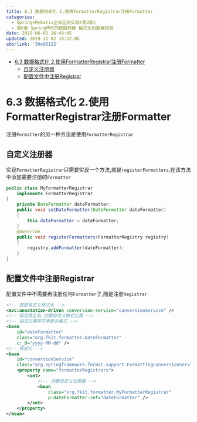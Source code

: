 ```yaml
---
title: 6.3 数据格式化 2.使用FormatterRegistrar注册Formatter
categories: 
  - Spring+Mybatis企业应用实战(第2版)
  - 第6章 SpringMVC的数据转换 格式化和数据校验
date: 2019-06-01 16:49:45
updated: 2019-11-02 10:12:05
abbrlink: '30e86122'
---
```

<div id='my_toc'>

- [6.3 数据格式化 2.使用FormatterRegistrar注册Formatter](/JavaReadingNotes/30e86122/#6-3-数据格式化-2-使用FormatterRegistrar注册Formatter)
    - [自定义注册器](/JavaReadingNotes/30e86122/#自定义注册器)
    - [配置文件中注册Registrar](/JavaReadingNotes/30e86122/#配置文件中注册Registrar)

</div>
<!--more-->
<script>if (navigator.platform.toLowerCase() == 'win32'){document.getElementById('my_toc').style.display = 'none';}</script>

<!--end-->
# 6.3 数据格式化 2.使用FormatterRegistrar注册Formatter #
注册`Formatter`的另一种方法是使用`FormatterRegistrar`
## 自定义注册器 ##
实现`FormatterRegistrar`只需要实现一个方法,就是`registerFormatters`,在该方法中添加需要注册的`Formatter`
```java
public class MyFormatterRegistrar
    implements FormatterRegistrar
{
    private DateFormatter dateFormatter;
    public void setDateFormatter(DateFormatter dateFormatter)
    {
        this.dateFormatter = dateFormatter;
    }
    @Override
    public void registerFormatters(FormatterRegistry registry)
    {
        registry.addFormatter(dateFormatter);
    }
}
```
## 配置文件中注册Registrar ##
配置文件中不需要再注册任何`Formatter`了,而是注册`Registrar`
```xml
<!-- 装配自定义格式化 -->
<mvc:annotation-driven conversion-service="conversionService" />
<!-- 指定类全名,创建自定义格式化类 -->
<!-- 指定日期字符串表示格式 -->
<bean
    id="dateFormatter"
    class="org.fkit.formatter.DateFormatter"
    c:_0="yyyy-MM-dd" />
<!-- 格式化 -->
<bean
    id="conversionService"
    class="org.springframework.format.support.FormattingConversionServiceFactoryBean">
    <property name="formatterRegistrars">
        <set>
            <!-- 创建自定义注册器 -->
            <bean
                class="org.fkit.formatter.MyFormatterRegistrar"
                p:dateFormatter-ref="dateFormatter" />
        </set>
    </property>
</bean>
```
